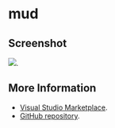 # mud



## Screenshot
![](https://raw.githubusercontent.com/gerane/VSCodeThemes/master/gerane.Theme-mud/screenshot.png).


## More Information
* [Visual Studio Marketplace](https://marketplace.visualstudio.com/items/gerane.Theme-mud).
* [GitHub repository](https://github.com/gerane/VSCodeThemes).

